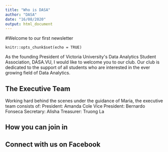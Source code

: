 ```yaml
---
title: "Who is DASA"
author: "DASA"
date: "16/08/2020"
output: html_document
---
```

#Welcome to our first newsletter
```{r setup, include=FALSE}
knitr::opts_chunk$set(echo = TRUE)
```
As the founding President of Victoria University's Data Analytics Student Association, DASA.VU, I would like to welcome you to our club. 
Our club is dedicated to the support of all students who are interested in the ever growing field of Data Analytics.


## The Executive Team

 Working hard behind the scenes under the guidance of Maria, the executive team consists of:
 President: Amanda Cole
 Vice President: Bernardo Fonseca
 Secretary: Alisha
 Treasurer: Truong La
 
## How you can join in

Connect with us on Facebook
- 